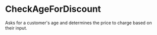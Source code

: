 # CheckAgeForDiscount
Asks for a customer's age and determines the price to charge based on their input.
